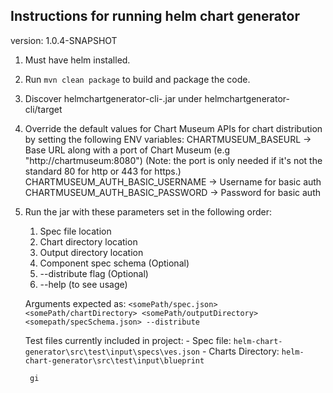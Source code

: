 ## Instructions for running helm chart generator
version: 1.0.4-SNAPSHOT

1. Must have helm installed.

2. Run `mvn clean package` to build and package the code.

3. Discover helmchartgenerator-cli-<version>.jar under helmchartgenerator-cli/target

4. Override the default values for Chart Museum APIs for chart distribution by setting the following ENV variables:
    CHARTMUSEUM_BASEURL -> Base URL along with a port of Chart Museum (e.g "http://chartmuseum:8080")
                           (Note: the port is only needed if it's not the standard 80 for http or 443 for https.)
    CHARTMUSEUM_AUTH_BASIC_USERNAME -> Username for basic auth
    CHARTMUSEUM_AUTH_BASIC_PASSWORD -> Password for basic auth

5. Run the jar with these parameters set in the following order:
    1. Spec file location
    2. Chart directory location
    3. Output directory location
    4. Component spec schema (Optional)
    5. --distribute flag (Optional)
    6. --help (to see usage)

    Arguments expected as: `<somePath/spec.json>  <somePath/chartDirectory> <somePath/outputDirectory> <somepath/specSchema.json> --distribute`

    Test files currently included in project:
        - Spec file: `helm-chart-generator\src\test\input\specs\ves.json`
        - Charts Directory: `helm-chart-generator\src\test\input\blueprint` 
        
        gi  